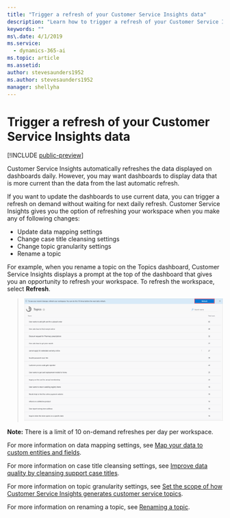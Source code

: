 ```yaml
---
title: "Trigger a refresh of your Customer Service Insights data"
description: "Learn how to trigger a refresh of your Customer Service Insights data."
keywords: ""
ms\.date: 4/1/2019
ms.service:
  - dynamics-365-ai
ms.topic: article
ms.assetid: 
author: stevesaunders1952
ms.author: stevesaunders1952
manager: shellyha
---
```


# Trigger a refresh of your Customer Service Insights data

[!INCLUDE [public-preview](../includes/public-preview.md)]

Customer Service Insights automatically refreshes the data displayed on dashboards daily. However, you may want dashboards to display data that is more current than the data from the last automatic refresh.

If you want to update the dashboards to use current data, you can trigger a refresh on demand without waiting for next daily refresh. Customer Service Insights gives you the option of refreshing your workspace when you make any of following changes:

* Update data mapping settings
* Change case title cleansing settings
* Change topic granularity settings
* Rename a topic

For example, when you rename a topic on the Topics dashboard, Customer Service Insights displays a prompt at the top of the dashboard that gives you an opportunity to refresh your workspace. To refresh the workspace, select **Refresh**.

   > ![Refresh workspace](media/refresh-workspace.png)

**Note:**  There is a limit of 10 on-demand refreshes per day per workspace.

For more information on data mapping settings, see [Map your data to custom entities and fields](map-data.md).

For more information on case title cleansing settings, see [Improve data quality by cleansing support case titles](settings.md).

For more information on topic granularity settings, see [Set the scope of how Customer Service Insights generates customer service topics](granularity.md).

For more information on renaming a topic, see [Renaming a topic](dashboard-topics.md#renaming-a-topic).